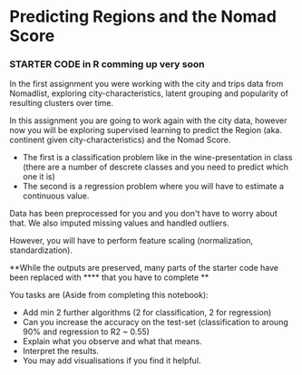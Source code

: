 # Predicting Regions and the Nomad Score 

### STARTER CODE in R comming up very soon ###

In the first assignment you were working with the city and trips data from Nomadlist, exploring city-characteristics, latent grouping and popularity of resulting clusters over time.

In this assignment you are going to work again with the city data, however now you will be exploring supervised learning to predict the Region (aka. continent given city-characteristics) and the Nomad Score.

- The first is a classification problem like in the wine-presentation in class (there are a number of descrete classes and you need to predict which one it is)
- The second is a regression problem where you will have to estimate a continuous value.

Data has been preprocessed for you and you don't have to worry about that. We also imputed missing values and handled outliers.

However, you will have to perform feature scaling (normalization, standardization).

**While the outputs are preserved, many parts of the starter code have been replaced with \*\*\*\* that you have to complete **

You tasks are (Aside from completing this notebook):

- Add min 2 further algorithms (2 for classification, 2 for regression)
- Can you increase the accuracy on the test-set (classification to aroung 90% and regression to R2 ~ 0.55)
- Explain what you observe and what that means. 
- Interpret the results. 
- You may add visualisations if you find it helpful.